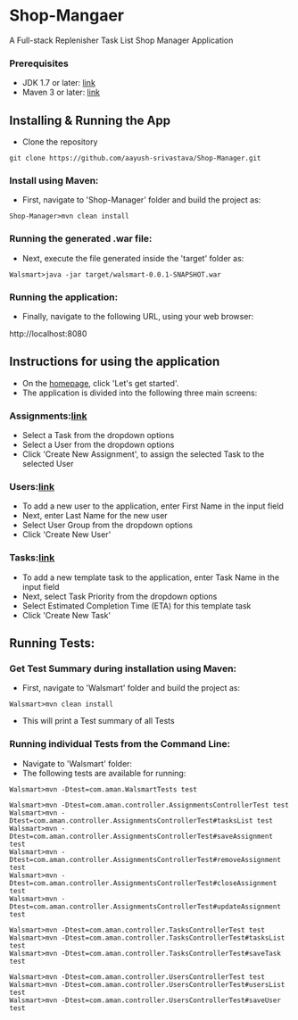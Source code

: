# Shop-Mangaer
A Full-stack Replenisher Task List Shop Manager Application


### Prerequisites 
* JDK 1.7 or later: [link](https://docs.oracle.com/javase/7/docs/webnotes/install/windows/jdk-installation-windows.html)
* Maven 3 or later: [link](https://www.mkyong.com/maven/how-to-install-maven-in-windows/)


## Installing & Running the App

* Clone the repository
```
git clone https://github.com/aayush-srivastava/Shop-Manager.git
```

### Install using Maven:
* First, navigate to 'Shop-Manager' folder and build the project as:
```
Shop-Manager>mvn clean install
```

### Running the generated .war file:
* Next, execute the file generated inside the 'target' folder as:
```
Walsmart>java -jar target/walsmart-0.0.1-SNAPSHOT.war
```

### Running the application:
* Finally, navigate to the following URL, using your web browser:

http://localhost:8080


## Instructions for using the application

* On the [homepage](http://localhost:8080/index.html), click 'Let's get started'.
* The application is divided into the following three main screens:

### Assignments:[link](http://localhost:8080/assignments)

* Select a Task from the dropdown options
* Select a User from the dropdown options
* Click 'Create New Assignment', to assign the selected Task to the selected User

### Users:[link](http://localhost:8080/users)

* To add a new user to the application, enter First Name in the input field
* Next, enter Last Name for the new user
* Select User Group from the dropdown options
* Click 'Create New User'

### Tasks:[link](http://localhost:8080/tasks)

* To add a new template task to the application, enter Task Name in the input field
* Next, select Task Priority from the dropdown options
* Select Estimated Completion Time (ETA) for this template task
* Click 'Create New Task'

## Running Tests:

### Get Test Summary during installation using Maven:
* First, navigate to 'Walsmart' folder and build the project as:
```
Walsmart>mvn clean install
```
* This will print a Test summary of all Tests

### Running individual Tests from the Command Line:
* Navigate to 'Walsmart' folder:
* The following tests are available for running:
```
Walsmart>mvn -Dtest=com.aman.WalsmartTests test

Walsmart>mvn -Dtest=com.aman.controller.AssignmentsControllerTest test
Walsmart>mvn -Dtest=com.aman.controller.AssignmentsControllerTest#tasksList test
Walsmart>mvn -Dtest=com.aman.controller.AssignmentsControllerTest#saveAssignment test
Walsmart>mvn -Dtest=com.aman.controller.AssignmentsControllerTest#removeAssignment test
Walsmart>mvn -Dtest=com.aman.controller.AssignmentsControllerTest#closeAssignment test
Walsmart>mvn -Dtest=com.aman.controller.AssignmentsControllerTest#updateAssignment test

Walsmart>mvn -Dtest=com.aman.controller.TasksControllerTest test
Walsmart>mvn -Dtest=com.aman.controller.TasksControllerTest#tasksList test
Walsmart>mvn -Dtest=com.aman.controller.TasksControllerTest#saveTask test

Walsmart>mvn -Dtest=com.aman.controller.UsersControllerTest test
Walsmart>mvn -Dtest=com.aman.controller.UsersControllerTest#usersList test
Walsmart>mvn -Dtest=com.aman.controller.UsersControllerTest#saveUser test

```



